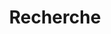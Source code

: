 ---
title: "Recherche"
layout: "search"
# url: "/archive"
# description: "Description for Search"
summary: "search"
placeholder: "Votre recherche ici..."
---